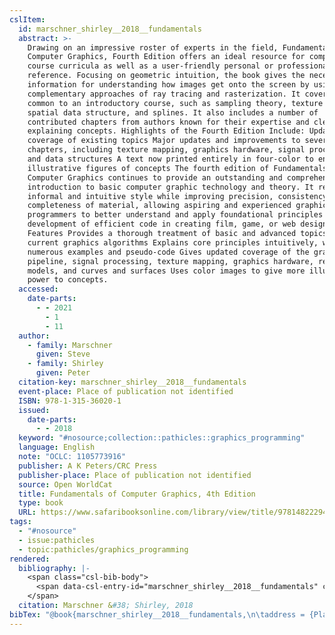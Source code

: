 ```yaml
---
cslItem:
  id: marschner_shirley__2018__fundamentals
  abstract: >-
    Drawing on an impressive roster of experts in the field, Fundamentals of
    Computer Graphics, Fourth Edition offers an ideal resource for computer
    course curricula as well as a user-friendly personal or professional
    reference. Focusing on geometric intuition, the book gives the necessary
    information for understanding how images get onto the screen by using the
    complementary approaches of ray tracing and rasterization. It covers topics
    common to an introductory course, such as sampling theory, texture mapping,
    spatial data structure, and splines. It also includes a number of
    contributed chapters from authors known for their expertise and clear way of
    explaining concepts. Highlights of the Fourth Edition Include: Updated
    coverage of existing topics Major updates and improvements to several
    chapters, including texture mapping, graphics hardware, signal processing,
    and data structures A text now printed entirely in four-color to enhance
    illustrative figures of concepts The fourth edition of Fundamentals of
    Computer Graphics continues to provide an outstanding and comprehensive
    introduction to basic computer graphic technology and theory. It retains an
    informal and intuitive style while improving precision, consistency, and
    completeness of material, allowing aspiring and experienced graphics
    programmers to better understand and apply foundational principles to the
    development of efficient code in creating film, game, or web designs. Key
    Features Provides a thorough treatment of basic and advanced topics in
    current graphics algorithms Explains core principles intuitively, with
    numerous examples and pseudo-code Gives updated coverage of the graphics
    pipeline, signal processing, texture mapping, graphics hardware, reflection
    models, and curves and surfaces Uses color images to give more illustrative
    power to concepts.
  accessed:
    date-parts:
      - - 2021
        - 1
        - 11
  author:
    - family: Marschner
      given: Steve
    - family: Shirley
      given: Peter
  citation-key: marschner_shirley__2018__fundamentals
  event-place: Place of publication not identified
  ISBN: 978-1-315-36020-1
  issued:
    date-parts:
      - - 2018
  keyword: "#nosource;collection::pathicles::graphics_programming"
  language: English
  note: "OCLC: 1105773916"
  publisher: A K Peters/CRC Press
  publisher-place: Place of publication not identified
  source: Open WorldCat
  title: Fundamentals of Computer Graphics, 4th Edition
  type: book
  URL: https://www.safaribooksonline.com/library/view/title/9781482229417/?ar
tags:
  - "#nosource"
  - issue:pathicles
  - topic:pathicles/graphics_programming
rendered:
  bibliography: |-
    <span class="csl-bib-body">
      <span data-csl-entry-id="marschner_shirley__2018__fundamentals" class="csl-entry">Marschner, S., &#38; Shirley, P. 2018. <i>Fundamentals of Computer Graphics, 4th Edition</i>. A K Peters/CRC Press. <a href='https://www.safaribooksonline.com/library/view/title/9781482229417/?ar'>https://www.safaribooksonline.com/library/view/title/9781482229417/?ar</a></span>
    </span>
  citation: Marschner &#38; Shirley, 2018
bibTex: "@book{marschner_shirley__2018__fundamentals,\n\taddress = {Place of publication not identified},\n\tauthor = {Marschner, Steve and Shirley, Peter},\n\tyear = {2018},\n\tnote = {OCLC: 1105773916},\n\tpublisher = {A K Peters/CRC Press},\n\ttitle = {Fundamentals of {Computer} {Graphics}, 4th {Edition}},\n}\n\n"
---
```


